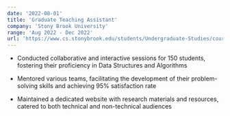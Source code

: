 ```yaml
---
date: '2022-08-01'
title: 'Graduate Teaching Assistant'
company: 'Stony Brook University'
range: 'Aug 2022 - Dec 2022'
url: 'https://www.cs.stonybrook.edu/students/Undergraduate-Studies/courses/CSE101'
---
```


- Conducted collaborative and interactive sessions for 150 students, fostering their proficiency in Data Structures and Algorithms

- Mentored various teams, facilitating the development of their problem-solving skills and achieving 95% satisfaction rate

- Maintained a dedicated website with research materials and resources, catered to both technical and non-technical audiences